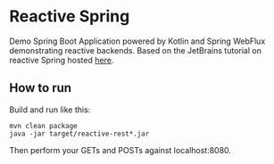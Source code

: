 # Reactive Spring

Demo Spring Boot Application powered by Kotlin and Spring WebFlux demonstrating reactive backends. Based on the JetBrains tutorial on reactive Spring hosted [here](https://blog.jetbrains.com/idea/tag/tutorial-reactive-spring/).

## How to run

Build and run like this:

```
mvn clean package
java -jar target/reactive-rest*.jar
```

Then perform your GETs and POSTs against localhost:8080.
